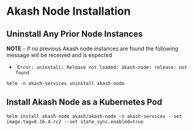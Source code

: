 # Akash Node Installation

## Uninstall Any Prior Node Instances

**NOTE** - if no previous Akash node instances are found the following message will be received and is expected

* \``` Error: uninstall: Release not loaded: akash-node: release: not found` ``

```
helm -n akash-services uninstall akash-node
```

## **Install Akash Node as a Kubernetes Pod**

```
helm install akash-node akash/akash-node -n akash-services --set image.tag=0.16.4-rc2 --set state_sync.enabled=true
```
